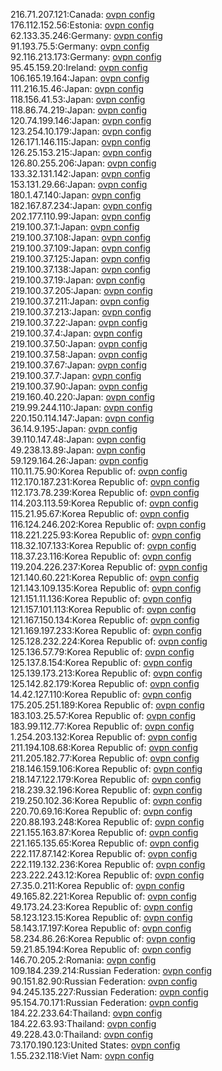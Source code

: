 216.71.207.121:Canada: [ovpn config](vpn/216_71_207_121.ovpn)  
176.112.152.56:Estonia: [ovpn config](vpn/176_112_152_56.ovpn)  
62.133.35.246:Germany: [ovpn config](vpn/62_133_35_246.ovpn)  
91.193.75.5:Germany: [ovpn config](vpn/91_193_75_5.ovpn)  
92.116.213.173:Germany: [ovpn config](vpn/92_116_213_173.ovpn)  
95.45.159.20:Ireland: [ovpn config](vpn/95_45_159_20.ovpn)  
106.165.19.164:Japan: [ovpn config](vpn/106_165_19_164.ovpn)  
111.216.15.46:Japan: [ovpn config](vpn/111_216_15_46.ovpn)  
118.156.41.53:Japan: [ovpn config](vpn/118_156_41_53.ovpn)  
118.86.74.219:Japan: [ovpn config](vpn/118_86_74_219.ovpn)  
120.74.199.146:Japan: [ovpn config](vpn/120_74_199_146.ovpn)  
123.254.10.179:Japan: [ovpn config](vpn/123_254_10_179.ovpn)  
126.171.146.115:Japan: [ovpn config](vpn/126_171_146_115.ovpn)  
126.25.153.215:Japan: [ovpn config](vpn/126_25_153_215.ovpn)  
126.80.255.206:Japan: [ovpn config](vpn/126_80_255_206.ovpn)  
133.32.131.142:Japan: [ovpn config](vpn/133_32_131_142.ovpn)  
153.131.29.66:Japan: [ovpn config](vpn/153_131_29_66.ovpn)  
180.1.47.140:Japan: [ovpn config](vpn/180_1_47_140.ovpn)  
182.167.87.234:Japan: [ovpn config](vpn/182_167_87_234.ovpn)  
202.177.110.99:Japan: [ovpn config](vpn/202_177_110_99.ovpn)  
219.100.37.1:Japan: [ovpn config](vpn/219_100_37_1.ovpn)  
219.100.37.108:Japan: [ovpn config](vpn/219_100_37_108.ovpn)  
219.100.37.109:Japan: [ovpn config](vpn/219_100_37_109.ovpn)  
219.100.37.125:Japan: [ovpn config](vpn/219_100_37_125.ovpn)  
219.100.37.138:Japan: [ovpn config](vpn/219_100_37_138.ovpn)  
219.100.37.19:Japan: [ovpn config](vpn/219_100_37_19.ovpn)  
219.100.37.205:Japan: [ovpn config](vpn/219_100_37_205.ovpn)  
219.100.37.211:Japan: [ovpn config](vpn/219_100_37_211.ovpn)  
219.100.37.213:Japan: [ovpn config](vpn/219_100_37_213.ovpn)  
219.100.37.22:Japan: [ovpn config](vpn/219_100_37_22.ovpn)  
219.100.37.4:Japan: [ovpn config](vpn/219_100_37_4.ovpn)  
219.100.37.50:Japan: [ovpn config](vpn/219_100_37_50.ovpn)  
219.100.37.58:Japan: [ovpn config](vpn/219_100_37_58.ovpn)  
219.100.37.67:Japan: [ovpn config](vpn/219_100_37_67.ovpn)  
219.100.37.7:Japan: [ovpn config](vpn/219_100_37_7.ovpn)  
219.100.37.90:Japan: [ovpn config](vpn/219_100_37_90.ovpn)  
219.160.40.220:Japan: [ovpn config](vpn/219_160_40_220.ovpn)  
219.99.244.110:Japan: [ovpn config](vpn/219_99_244_110.ovpn)  
220.150.114.147:Japan: [ovpn config](vpn/220_150_114_147.ovpn)  
36.14.9.195:Japan: [ovpn config](vpn/36_14_9_195.ovpn)  
39.110.147.48:Japan: [ovpn config](vpn/39_110_147_48.ovpn)  
49.238.13.89:Japan: [ovpn config](vpn/49_238_13_89.ovpn)  
59.129.164.26:Japan: [ovpn config](vpn/59_129_164_26.ovpn)  
110.11.75.90:Korea Republic of: [ovpn config](vpn/110_11_75_90.ovpn)  
112.170.187.231:Korea Republic of: [ovpn config](vpn/112_170_187_231.ovpn)  
112.173.78.239:Korea Republic of: [ovpn config](vpn/112_173_78_239.ovpn)  
114.203.113.59:Korea Republic of: [ovpn config](vpn/114_203_113_59.ovpn)  
115.21.95.67:Korea Republic of: [ovpn config](vpn/115_21_95_67.ovpn)  
116.124.246.202:Korea Republic of: [ovpn config](vpn/116_124_246_202.ovpn)  
118.221.225.93:Korea Republic of: [ovpn config](vpn/118_221_225_93.ovpn)  
118.32.107.133:Korea Republic of: [ovpn config](vpn/118_32_107_133.ovpn)  
118.37.23.116:Korea Republic of: [ovpn config](vpn/118_37_23_116.ovpn)  
119.204.226.237:Korea Republic of: [ovpn config](vpn/119_204_226_237.ovpn)  
121.140.60.221:Korea Republic of: [ovpn config](vpn/121_140_60_221.ovpn)  
121.143.109.135:Korea Republic of: [ovpn config](vpn/121_143_109_135.ovpn)  
121.151.11.136:Korea Republic of: [ovpn config](vpn/121_151_11_136.ovpn)  
121.157.101.113:Korea Republic of: [ovpn config](vpn/121_157_101_113.ovpn)  
121.167.150.134:Korea Republic of: [ovpn config](vpn/121_167_150_134.ovpn)  
121.169.197.233:Korea Republic of: [ovpn config](vpn/121_169_197_233.ovpn)  
125.128.232.224:Korea Republic of: [ovpn config](vpn/125_128_232_224.ovpn)  
125.136.57.79:Korea Republic of: [ovpn config](vpn/125_136_57_79.ovpn)  
125.137.8.154:Korea Republic of: [ovpn config](vpn/125_137_8_154.ovpn)  
125.139.173.213:Korea Republic of: [ovpn config](vpn/125_139_173_213.ovpn)  
125.142.82.179:Korea Republic of: [ovpn config](vpn/125_142_82_179.ovpn)  
14.42.127.110:Korea Republic of: [ovpn config](vpn/14_42_127_110.ovpn)  
175.205.251.189:Korea Republic of: [ovpn config](vpn/175_205_251_189.ovpn)  
183.103.25.57:Korea Republic of: [ovpn config](vpn/183_103_25_57.ovpn)  
183.99.112.77:Korea Republic of: [ovpn config](vpn/183_99_112_77.ovpn)  
1.254.203.132:Korea Republic of: [ovpn config](vpn/1_254_203_132.ovpn)  
211.194.108.68:Korea Republic of: [ovpn config](vpn/211_194_108_68.ovpn)  
211.205.182.77:Korea Republic of: [ovpn config](vpn/211_205_182_77.ovpn)  
218.146.159.106:Korea Republic of: [ovpn config](vpn/218_146_159_106.ovpn)  
218.147.122.179:Korea Republic of: [ovpn config](vpn/218_147_122_179.ovpn)  
218.239.32.196:Korea Republic of: [ovpn config](vpn/218_239_32_196.ovpn)  
219.250.102.36:Korea Republic of: [ovpn config](vpn/219_250_102_36.ovpn)  
220.70.69.16:Korea Republic of: [ovpn config](vpn/220_70_69_16.ovpn)  
220.88.193.248:Korea Republic of: [ovpn config](vpn/220_88_193_248.ovpn)  
221.155.163.87:Korea Republic of: [ovpn config](vpn/221_155_163_87.ovpn)  
221.165.135.65:Korea Republic of: [ovpn config](vpn/221_165_135_65.ovpn)  
222.117.87.142:Korea Republic of: [ovpn config](vpn/222_117_87_142.ovpn)  
222.119.132.236:Korea Republic of: [ovpn config](vpn/222_119_132_236.ovpn)  
223.222.243.12:Korea Republic of: [ovpn config](vpn/223_222_243_12.ovpn)  
27.35.0.211:Korea Republic of: [ovpn config](vpn/27_35_0_211.ovpn)  
49.165.82.221:Korea Republic of: [ovpn config](vpn/49_165_82_221.ovpn)  
49.173.24.23:Korea Republic of: [ovpn config](vpn/49_173_24_23.ovpn)  
58.123.123.15:Korea Republic of: [ovpn config](vpn/58_123_123_15.ovpn)  
58.143.17.197:Korea Republic of: [ovpn config](vpn/58_143_17_197.ovpn)  
58.234.86.26:Korea Republic of: [ovpn config](vpn/58_234_86_26.ovpn)  
59.21.85.194:Korea Republic of: [ovpn config](vpn/59_21_85_194.ovpn)  
146.70.205.2:Romania: [ovpn config](vpn/146_70_205_2.ovpn)  
109.184.239.214:Russian Federation: [ovpn config](vpn/109_184_239_214.ovpn)  
90.151.82.90:Russian Federation: [ovpn config](vpn/90_151_82_90.ovpn)  
94.245.135.227:Russian Federation: [ovpn config](vpn/94_245_135_227.ovpn)  
95.154.70.171:Russian Federation: [ovpn config](vpn/95_154_70_171.ovpn)  
184.22.233.64:Thailand: [ovpn config](vpn/184_22_233_64.ovpn)  
184.22.63.93:Thailand: [ovpn config](vpn/184_22_63_93.ovpn)  
49.228.43.0:Thailand: [ovpn config](vpn/49_228_43_0.ovpn)  
73.170.190.123:United States: [ovpn config](vpn/73_170_190_123.ovpn)  
1.55.232.118:Viet Nam: [ovpn config](vpn/1_55_232_118.ovpn)  
